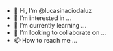 - 👋 Hi, I’m @lucasinaciodaluz
- 👀 I’m interested in ...
- 🌱 I’m currently learning ...
- 💞️ I’m looking to collaborate on ...
- 📫 How to reach me ...

<!---
lucasinaciodaluz/lucasinaciodaluz is a ✨ special ✨ repository because its `README.md` (this file) appears on your GitHub profile.
You can click the Preview link to take a look at your changes.
--->
